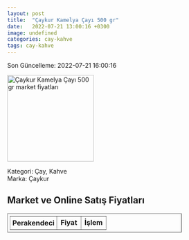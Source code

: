 ```yaml
---
layout: post
title:  "Çaykur Kamelya Çayı 500 gr"
date:   2022-07-21 13:00:16 +0300
image: undefined
categories: cay-kahve
tags: cay-kahve
---
```


Son Güncelleme: 2022-07-21 16:00:16

<img src="undefined" width="200" alt="Çaykur Kamelya Çayı 500 gr market fiyatları" />

Kategori: Çay, Kahve
<br />
Marka: Çaykur

<h2>Market ve Online Satış Fiyatları</h2>

<table border="1" style="padding: 5px;width:80%;">
  <tr>
    <td style="padding: 5px;"><strong>Perakendeci</strong></td>
    <td><strong>Fiyat</strong></td>
    <td><strong>İşlem</strong></td>
  </tr>
  
</table>

